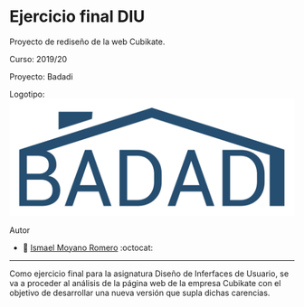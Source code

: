 # Ejercicio final DIU
Proyecto de rediseño de la web Cubikate.

Curso: 2019/20 

Proyecto: Badadi

Logotipo: ![Logo Badadi](https://github.com/Leamsy/DIU20/blob/master/P3/logo_badadi.png?raw=true)

Autor
 * :bust_in_silhouette:   [Ismael Moyano Romero](https://github.com/Leamsy)     :octocat:     

----- 

Como ejercicio final para la asignatura Diseño de Inferfaces de Usuario, se va a proceder al análisis de la página web de la empresa Cubikate con el objetivo de desarrollar una nueva versión que supla dichas carencias.

